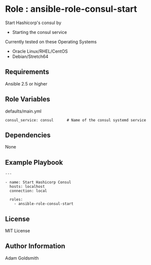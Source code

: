 Role : ansible-role-consul-start
================================

Start Hashicorp's consul by
* Starting the consul service

Currently tested on these Operating Systems
* Oracle Linux/RHEL/CentOS
* Debian/Stretch64

Requirements
------------

Ansible 2.5 or higher

Role Variables
--------------

defaults/main.yml
```
consul_service: consul		# Name of the consul systemd service
```

Dependencies
------------

None

Example Playbook
----------------

```
---

- name: Start Hashicorp Consul
  hosts: localhost
  connection: local

  roles:
    - ansible-role-consul-start
```

License
-------

MIT License

Author Information
------------------

Adam Goldsmith

